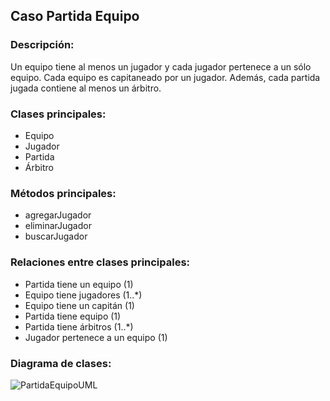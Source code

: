 ## Caso Partida Equipo
### Descripción:
Un equipo tiene al menos un jugador y cada jugador pertenece a un sólo equipo. Cada equipo es capitaneado por un jugador. Además, cada partida jugada contiene al menos un árbitro.

### Clases principales:
- Equipo
- Jugador
- Partida
- Árbitro

### Métodos principales:
- agregarJugador
- eliminarJugador
- buscarJugador

### Relaciones entre clases principales:
- Partida tiene un equipo (1)
- Equipo tiene jugadores (1..*)
- Equipo tiene un capitán (1)
- Partida tiene equipo (1)
- Partida tiene árbitros (1..*)
- Jugador pertenece a un equipo (1)

### Diagrama de clases:
![PartidaEquipoUML](https://github.com/NichoUlloa/PartidaEquipo_-TareaModelado/assets/145157325/47e9509a-1603-49c0-93b2-a05ec62088b3)
